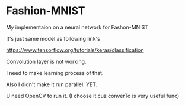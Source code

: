 # Fashion-MNIST
My implementaion on a neural network for Fashon-MNIST

It's just same model as following link's

https://www.tensorflow.org/tutorials/keras/classification

Convolution layer is not working.

I need to make learning process of that.

Also I didn't make it run parallel. YET.


U need OpenCV to run it. (I choose it cuz converTo is very useful func)

